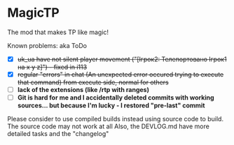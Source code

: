 # MagicTP
The mod that makes TP like magic!

Known problems: aka ToDo

- [x] ~~uk_ua have not silent player movement ("[Ігрок2: Телепортовано Ігрок1 на x y z]") - fixed in i113~~
- [x] ~~regular "errors" in chat (An unexpected error occured trying to execute that command) from execute side, normal for others~~
- [ ] **lack of the extensions (like /rtp with ranges)**
- [ ] **Git is hard for me and I accidentally deleted commits with working sources... but because I'm lucky - I restored "pre-last" commit**

Please consider to use compiled builds instead using source code to build. The source code may not work at all
Also, the DEVLOG.md have more detailed tasks and the "changelog"
